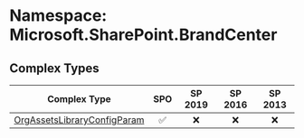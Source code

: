 # Namespace: Microsoft.SharePoint.BrandCenter

## Complex Types

Complex Type | SPO | SP 2019 | SP 2016 | SP 2013
----------|:---:|:-------:|:-------:|:-------:
[OrgAssetsLibraryConfigParam](./ComplexTypes/OrgAssetsLibraryConfigParam.md) | ✅ | ❌ | ❌ | ❌